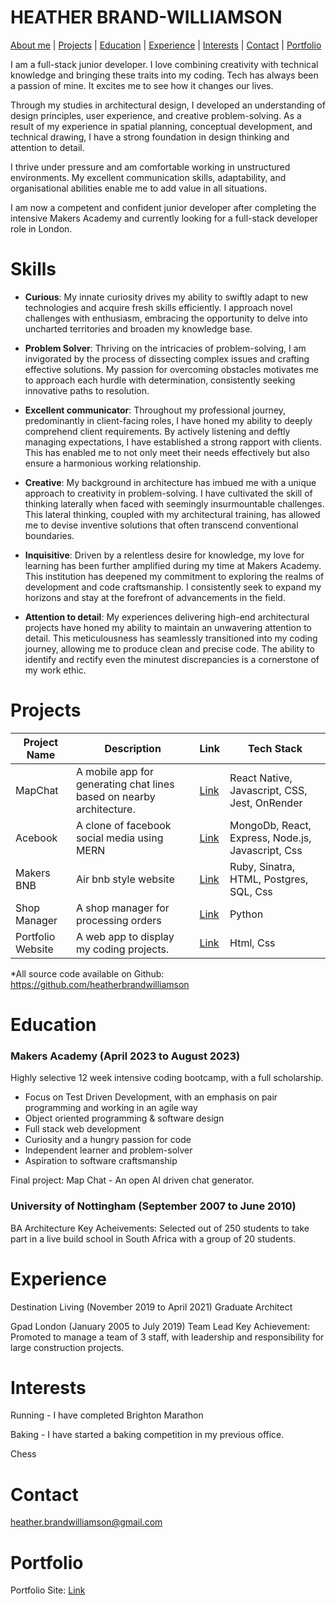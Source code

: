 # HEATHER BRAND-WILLIAMSON



[About me](#about-me) | [Projects](#projects) | [Education](#education) | [Experience](#experience)  | [Interests](#interests) | [Contact](#contact) | [Portfolio](#portfolio)
 

I am a full-stack junior developer. I love combining creativity with technical knowledge and bringing these traits into my coding. Tech has always been a passion of mine. It excites me to see how it changes our lives.

Through my studies in architectural design, I developed an understanding of design principles, user experience, and creative problem-solving. As a result of my experience in spatial planning, conceptual development, and technical drawing, I have a strong foundation in design thinking and attention to detail.

I thrive under pressure and am comfortable working in unstructured environments. My excellent communication skills, adaptability, and organisational abilities enable me to add value in all situations.

I am now a competent and confident junior developer after completing the intensive Makers Academy and currently looking for a full-stack developer role in London.

# Skills


- **Curious**:
My innate curiosity drives my ability to swiftly adapt to new technologies and acquire fresh skills efficiently. I approach novel challenges with enthusiasm, embracing the opportunity to delve into uncharted territories and broaden my knowledge base.

- **Problem Solver**:
Thriving on the intricacies of problem-solving, I am invigorated by the process of dissecting complex issues and crafting effective solutions. My passion for overcoming obstacles motivates me to approach each hurdle with determination, consistently seeking innovative paths to resolution. 

- **Excellent communicator**:
Throughout my professional journey, predominantly in client-facing roles, I have honed my ability to deeply comprehend client requirements. By actively listening and deftly managing expectations, I have established a strong rapport with clients. This has enabled me to not only meet their needs effectively but also ensure a harmonious working relationship.

- **Creative**:
My background in architecture has imbued me with a unique approach to creativity in problem-solving. I have cultivated the skill of thinking laterally when faced with seemingly insurmountable challenges. This lateral thinking, coupled with my architectural training, has allowed me to devise inventive solutions that often transcend conventional boundaries.

- **Inquisitive**:
Driven by a relentless desire for knowledge, my love for learning has been further amplified during my time at Makers Academy. This institution has deepened my commitment to exploring the realms of development and code craftsmanship. I consistently seek to expand my horizons and stay at the forefront of advancements in the field.

- **Attention to detail**:
My experiences delivering high-end architectural projects have honed my ability to maintain an unwavering attention to detail. This meticulousness has seamlessly transitioned into my coding journey, allowing me to produce clean and precise code. The ability to identify and rectify even the minutest discrepancies is a cornerstone of my work ethic.

# Projects

| Project Name | Description | Link | Tech Stack |
|--------------|-------------|------|------------|
| MapChat       | A mobile app for generating chat lines based on nearby architecture. | [Link](https://github.com/heatherbrandwilliamson/MapChat) | React Native, Javascript, CSS, Jest, OnRender |
| Acebook       | A clone of facebook social media using MERN | [Link](https://www.heatherbrandwilliamson.co.uk) | MongoDb, React, Express, Node.js, Javascript, Css |
| Makers BNB       | Air bnb style website | [Link](https://www.heatherbrandwilliamson.co.uk) | Ruby, Sinatra, HTML, Postgres, SQL, Css |
| Shop Manager       | A shop manager for processing orders | [Link](https://www.heatherbrandwilliamson.co.uk) | Python |
| Portfolio Website       | A web app to display my coding projects. | [Link](https://www.heatherbrandwilliamson.co.uk) | Html, Css |



*All source code available on Github: https://github.com/heatherbrandwilliamson

# Education

### Makers Academy (April 2023 to August 2023)
Highly selective 12 week intensive coding bootcamp, with a full scholarship. 

- Focus on Test Driven Development, with an emphasis on pair programming and working in an agile way
- Object oriented programming & software design
- Full stack web development
- Curiosity and a hungry passion for code
- Independent learner and problem-solver
- Aspiration to software craftsmanship


Final project: Map Chat - An open AI driven chat generator.

### University of Nottingham (September 2007 to June 2010)
BA Architecture
Key Acheivements: Selected out of 250 students to take part in a live build school in South Africa with a group of 20 students. 

# Experience

Destination Living (November 2019 to April 2021)
Graduate Architect 

Gpad London (January 2005 to July 2019)
Team Lead
Key Achievement: Promoted to manage a team of 3 staff, with leadership and responsibility for large construction projects.


# Interests

Running - I have completed Brighton Marathon 

Baking - I have started a baking competition in my previous office. 

Chess

# Contact

heather.brandwilliamson@gmail.com

# Portfolio

Portfolio Site: [Link](https://www.heatherbrandwilliamson.co.uk)
